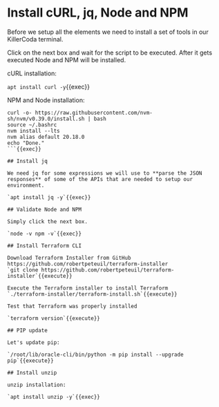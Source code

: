 # Install cURL, jq, Node and NPM

Before we setup all the elements we need to install a set of tools in our KillerCoda terminal.

Click on the next box and wait for the script to be executed. After it gets executed Node and NPM will be installed.

cURL installation:

`apt install curl -y`{{exec}}

NPM and Node installation:

```
curl -o- https://raw.githubusercontent.com/nvm-sh/nvm/v0.39.0/install.sh | bash
source ~/.bashrc
nvm install --lts
nvm alias default 20.18.0
echo "Done."
```{{exec}}

## Install jq

We need jq for some expressions we will use to **parse the JSON responses** of some of the APIs that are needed to setup our environment.

`apt install jq -y`{{exec}}

## Validate Node and NPM

Simply click the next box.

`node -v npm -v`{{exec}}

## Install Terraform CLI

Download Terraform Installer from GitHub https://github.com/robertpeteuil/terraform-installer
`git clone https://github.com/robertpeteuil/terraform-installer`{{execute}}

Execute the Terraform installer to install Terraform
`./terraform-installer/terraform-install.sh`{{execute}}

Test that Terraform was properly installed

`terraform version`{{execute}}

## PIP update

Let's update pip:

`/root/lib/oracle-cli/bin/python -m pip install --upgrade pip`{{execute}}

## Install unzip

unzip installation:

`apt install unzip -y`{{exec}}